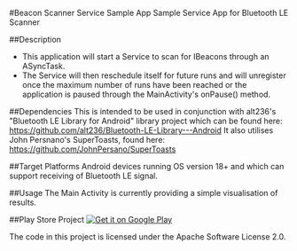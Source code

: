 #Beacon Scanner Service Sample App
Sample Service App for Bluetooth LE Scanner

##Description
- This application will start a Service to scan for IBeacons through an ASyncTask. 
- The Service will then reschedule itself for future runs and will unregister once the maximum number of runs have been reached or the application is paused through the MainActivity's onPause() method.

##Dependencies
This is intended to be used in conjunction with alt236's "Bluetooth LE Library for Android" library project which can be found here:
https://github.com/alt236/Bluetooth-LE-Library---Android
It also utilises John Persnano's SuperToasts, found here:
https://github.com/JohnPersano/SuperToasts

##Target Platforms
Android devices running OS version 18+ and which can support receiving of Bluetooth LE signal.

##Usage
The Main Activity is currently providing a simple visualisation of results.

##Play Store Project
[![Get it on Google Play](http://www.android.com/images/brand/get_it_on_play_logo_small.png)](https://play.google.com/store/apps/details?id=com.michaelfotiadis.ibeaconscanner)

The code in this project is licensed under the Apache Software License 2.0.
